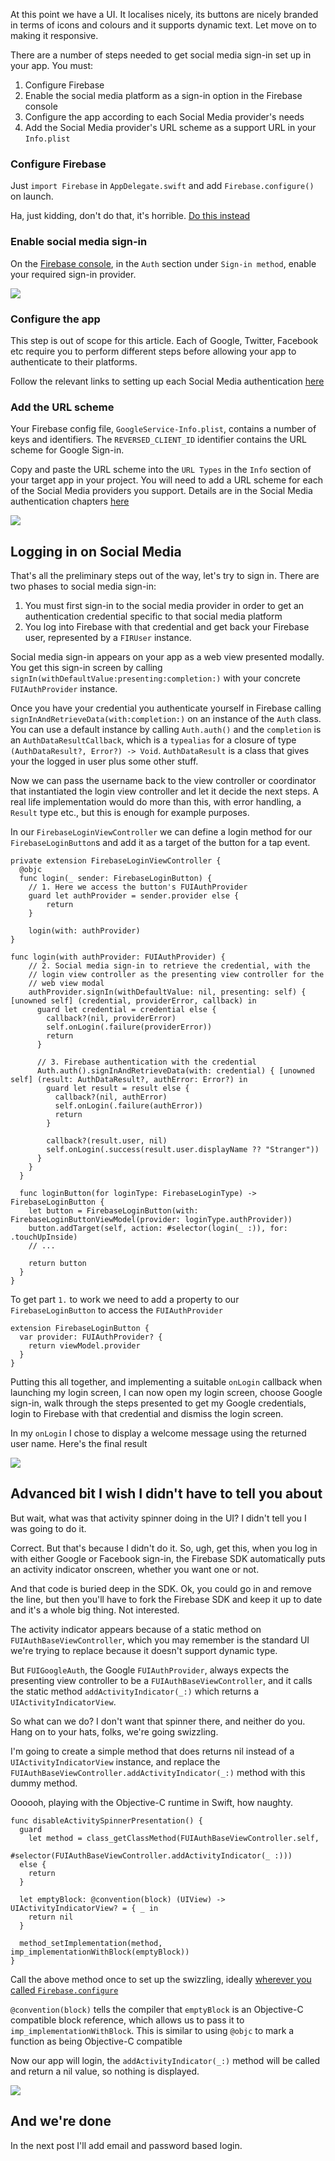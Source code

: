 At this point we have a UI. It localises nicely, its buttons are nicely branded in terms of icons and colours and it supports dynamic text. Let move on to making it responsive.

There are a number of steps needed to get social media sign-in set up in your app. You must:

1. Configure Firebase
1. Enable the social media platform as a sign-in option in the Firebase console
1. Configure the app according to each Social Media provider's needs
1. Add the Social Media provider's URL scheme as a support URL in your `Info.plist`

### Configure Firebase
Just `import Firebase` in `AppDelegate.swift` and add `Firebase.configure()` on launch.

Ha, just kidding, don't do that, it's horrible. [Do this instead](http://www.apokrupto.com/blog-1/2017/5/16/default-protocol-extensions-for-loose-coupling)

### Enable social media sign-in
On the [Firebase console](https://console.firebase.google.com), in the `Auth` section under `Sign-in method`, enable your required sign-in provider.

![](assets/firebase-turn-on-fir.png)

### Configure the app
This step is out of scope for this article. Each of Google, Twitter, Facebook etc require you to perform different steps before allowing your app to authenticate to their platforms.

Follow the relevant links to setting up each Social Media authentication [here](https://firebase.google.com/docs/auth/)

### Add the URL scheme
Your Firebase config file, `GoogleService-Info.plist`, contains a number of keys and identifiers. The `REVERSED_CLIENT_ID` identifier contains the URL scheme for Google Sign-in.

Copy and paste the URL scheme into the `URL Types` in the `Info` section of your target app in your project. You will need to add a URL scheme for each of the Social Media providers you support. Details are in the Social Media authentication chapters [here](https://firebase.google.com/docs/auth/)

![](assets/google-sign-in-url-scheme.png)

## Logging in on Social Media
That's all the preliminary steps out of the way, let's try to sign in.
There are two phases to social media sign-in:

1. You must first sign-in to the social media provider in order to get an authentication credential specific to that social media platform
1. You log into Firebase with that credential and get back your Firebase user, represented by a `FIRUser` instance.

Social media sign-in appears on your app as a web view presented modally. You get this sign-in screen by calling `signIn(withDefaultValue:presenting:completion:)` with your concrete `FUIAuthProvider` instance.

Once you have your credential you authenticate yourself in Firebase calling `signInAndRetrieveData(with:completion:)` on an instance of the `Auth` class. You can use a default instance by calling `Auth.auth()` and the `completion` is an `AuthDataResultCallback`, which is a `typealias` for a closure of type `(AuthDataResult?, Error?) -> Void`. `AuthDataResult` is a class that gives your the logged in user plus some other stuff.

Now we can pass the username back to the view controller or coordinator that instantiated the login view controller and let it decide the next steps. A real life implementation would do more than this, with error handling, a `Result` type etc., but this is enough for example purposes.

In our `FirebaseLoginViewController` we can define a login method for our `FirebaseLoginButton`s and add it as a target of the button for a tap event.

    private extension FirebaseLoginViewController {
      @objc
      func login(_ sender: FirebaseLoginButton) {
        // 1. Here we access the button's FUIAuthProvider
        guard let authProvider = sender.provider else {
            return
        }

        login(with: authProvider)
    }

    func login(with authProvider: FUIAuthProvider) {
        // 2. Social media sign-in to retrieve the credential, with the
        // login view controller as the presenting view controller for the
        // web view modal
        authProvider.signIn(withDefaultValue: nil, presenting: self) { [unowned self] (credential, providerError, callback) in
          guard let credential = credential else {
            callback?(nil, providerError)
            self.onLogin(.failure(providerError))
            return
          }

          // 3. Firebase authentication with the credential
          Auth.auth().signInAndRetrieveData(with: credential) { [unowned self] (result: AuthDataResult?, authError: Error?) in
            guard let result = result else {
              callback?(nil, authError)
              self.onLogin(.failure(authError))
              return
            }

            callback?(result.user, nil)
            self.onLogin(.success(result.user.displayName ?? "Stranger"))
          }
        }
      }

      func loginButton(for loginType: FirebaseLoginType) -> FirebaseLoginButton {
        let button = FirebaseLoginButton(with: FirebaseLoginButtonViewModel(provider: loginType.authProvider))        
        button.addTarget(self, action: #selector(login(_ :)), for: .touchUpInside)
        // ...

        return button
      }
    }

To get part `1.` to work we need to add a property to our `FirebaseLoginButton` to access the `FUIAuthProvider`

    extension FirebaseLoginButton {
      var provider: FUIAuthProvider? {
        return viewModel.provider
      }
    }

Putting this all together, and implementing a suitable `onLogin` callback when launching my login screen, I can now open my login screen, choose Google sign-in, walk through the steps presented to get my Google credentials, login to Firebase with that credential and dismiss the login screen.

In my `onLogin` I chose to display a welcome message using the returned user name. Here's the final result

![](assets/login-success.gif)

## Advanced bit I wish I didn't have to tell you about
But wait, what was that activity spinner doing in the UI? I didn't tell you I was going to do it.

Correct. But that's because I didn't do it. So, ugh, get this, when you log in with either Google or Facebook sign-in, the Firebase SDK automatically puts an activity indicator onscreen, whether you want one or not.

And that code is buried deep in the SDK. Ok, you could go in and remove the line, but then you'll have to fork the Firebase SDK and keep it up to date and it's a whole big thing. Not interested.

The activity indicator appears because of a static method on `FUIAuthBaseViewController`, which you may remember is the standard UI we're trying to replace because it doesn't support dynamic type.

But `FUIGoogleAuth`, the Google `FUIAuthProvider`, always expects the presenting view controller to be a `FUIAuthBaseViewController`, and it calls the static method `addActivityIndicator(_:)` which returns a `UIActivityIndicatorView`.

So what can we do? I don't want that spinner there, and neither do you. Hang on to your hats, folks, we're going swizzling.

I'm going to create a simple method that does returns nil instead of a `UIActivityIndicatorView` instance, and replace the `FUIAuthBaseViewController.addActivityIndicator(_:)` method with this dummy method.

Oooooh, playing with the Objective-C runtime in Swift, how naughty.

    func disableActivitySpinnerPresentation() {
      guard
        let method = class_getClassMethod(FUIAuthBaseViewController.self,
                                          #selector(FUIAuthBaseViewController.addActivityIndicator(_ :)))
      else {
        return
      }

      let emptyBlock: @convention(block) (UIView) -> UIActivityIndicatorView? = { _ in
        return nil
      }

      method_setImplementation(method, imp_implementationWithBlock(emptyBlock))
    }

Call the above method once to set up the swizzling, ideally [wherever you called `Firebase.configure`](http://www.apokrupto.com/blog-1/2017/5/16/default-protocol-extensions-for-loose-coupling)

`@convention(block)` tells the compiler that `emptyBlock` is an Objective-C compatible block reference, which allows us to pass it to `imp_implementationWithBlock`. This is similar to using `@objc` to mark a function as being Objective-C compatible

Now our app will login, the `addActivityIndicator(_:)` method will be called and return a nil value, so nothing is displayed.


![](assets/login-success-no-spinner.gif)

## And we're done
In the next post I'll add email and password based login.
